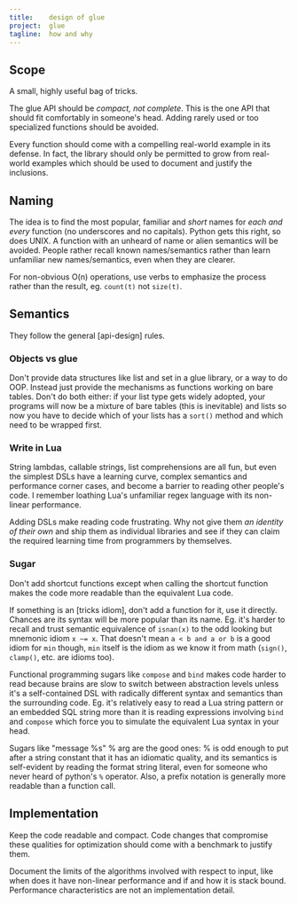 ```yaml
---
title:    design of glue
project:  glue
tagline:  how and why
---
```


## Scope

A small, highly useful bag of tricks.

The glue API should be _compact, not complete_. This is the one API that
should fit comfortably in someone's head. Adding rarely used or too
specialized functions should be avoided.

Every function should come with a compelling real-world example in its
defense. In fact, the library should only be permitted to grow from
real-world examples which should be used to document and justify the
inclusions.

## Naming

The idea is to find the most popular, familiar and _short_ names for _each
and every_ function (no underscores and no capitals). Python gets this right,
so does UNIX. A function with an unheard of name or alien semantics will be
avoided. People rather recall known names/semantics rather than learn
unfamiliar new names/semantics, even when they are clearer.

For non-obvious O(n) operations, use verbs to emphasize the process rather
than the result, eg. `count(t)` not `size(t)`.

## Semantics

They follow the general [api-design] rules.

### Objects vs glue

Don't provide data structures like list and set in a glue library, or a way
to do OOP. Instead just provide the mechanisms as functions working on bare
tables. Don't do both either: if your list type gets widely adopted, your
programs will now be a mixture of bare tables (this is inevitable) and lists
so now you have to decide which of your lists has a `sort()` method and which
need to be wrapped first.

### Write in Lua

String lambdas, callable strings, list comprehensions are all fun, but even
the simplest DSLs have a learning curve, complex semantics and performance
corner cases, and become a barrier to reading other people's code. I remember
loathing Lua's unfamiliar regex language with its non-linear performance.

Adding DSLs make reading code frustrating. Why not give them _an identity of
their own_ and ship them as individual libraries and see if they can claim
the required learning time from programmers by themselves.

### Sugar

Don't add shortcut functions except when calling the shortcut function makes
the code more readable than the equivalent Lua code.

If something is an [tricks idiom], don't add a function for it, use it
directly. Chances are its syntax will be more popular than its name. Eg. it's
harder to recall and trust semantic equivalence of `isnan(x)` to the odd
looking but mnemonic idiom `x ~= x`. That doesn't mean `a < b and a or b` is
a good idiom for `min` though, `min` itself is the idiom as we know it from
math (`sign()`, `clamp()`, etc. are idioms too).

Functional programming sugars like `compose` and `bind` makes code harder to
read because brains are slow to switch between abstraction levels unless it's
a self-contained DSL with radically different syntax and semantics than the
surrounding code. Eg. it's relatively easy to read a Lua string pattern or an
embedded SQL string more than it is reading expressions involving `bind` and
`compose` which force you to simulate the equivalent Lua syntax in your head.

Sugars like "message %s" % arg are the good ones: % is odd enough to put after
a string constant that it has an idiomatic quality, and its semantics is
self-evident by reading the format string literal, even for someone who never
heard of python's `%` operator. Also, a prefix notation is generally more
readable than a function call.

## Implementation

Keep the code readable and compact. Code changes that compromise these
qualities for optimization should come with a benchmark to justify them.

Document the limits of the algorithms involved with respect to input, like
when does it have non-linear performance and if and how it is stack bound.
Performance characteristics are not an implementation detail.

